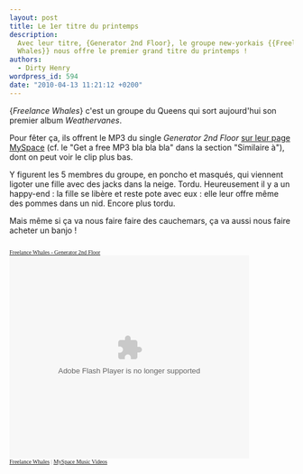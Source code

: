 ```yaml
---
layout: post
title: Le 1er titre du printemps
description:
  Avec leur titre, {Generator 2nd Floor}, le groupe new-yorkais {{Freelance
  Whales}} nous offre le premier grand titre du printemps !
authors:
  - Dirty Henry
wordpress_id: 594
date: "2010-04-13 11:21:12 +0200"
---
```


{_Freelance Whales_} c'est un groupe du Queens qui sort aujourd'hui son premier
album _Weathervanes_.

Pour fêter ça, ils offrent le MP3 du single _Generator 2nd Floor_
[sur leur page MySpace](http://www.myspace.com/freelancewhales) (cf. le "Get a
free MP3 bla bla bla" dans la section "Similaire à"), dont on peut voir le clip
plus bas.

Y figurent les 5 membres du groupe, en poncho et masqués, qui viennent ligoter
une fille avec des jacks dans la neige. Tordu. Heureusement il y a un happy-end
: la fille se libère et reste pote avec eux : elle leur offre même des pommes
dans un nid. Encore plus tordu.

Mais même si ça va nous faire faire des cauchemars, ça va aussi nous faire
acheter un banjo !

<font face="Verdana" size="1" color="#999999"><br/><a href="http://vids.myspace.com/index.cfm?fuseaction=vids.individual&videoid=104131372" style="font: Verdana">Freelance
Whales - Generator 2nd
Floor</a><br/><object width="425px" height="360px" ><param name="allowFullScreen" value="true"/><param name="wmode" value="transparent"/><param name="movie" value="http://mediaservices.myspace.com/services/media/embed.aspx/m=104131372,t=1,mt=video"/><embed src="http://mediaservices.myspace.com/services/media/embed.aspx/m=104131372,t=1,mt=video" width="425" height="360" allowFullScreen="true" type="application/x-shockwave-flash" wmode="transparent"></embed></object><br/><a href="http://profile.myspace.com/index.cfm?fuseaction=user.viewprofile&friendid=388316922" style="font: Verdana">Freelance
Whales</a> |
<a href="http://music.myspace.com/index.cfm?fuseaction=videos" style="font: Verdana">MySpace
Music Videos</a></font>
